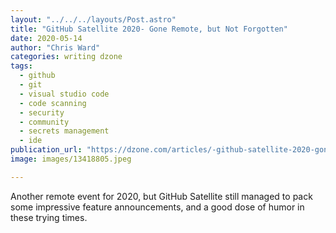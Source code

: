 ```yaml
---
layout: "../../../layouts/Post.astro"
title: "GitHub Satellite 2020- Gone Remote, but Not Forgotten"
date: 2020-05-14
author: "Chris Ward"
categories: writing dzone
tags: 
  - github
  - git
  - visual studio code
  - code scanning
  - security
  - community
  - secrets management
  - ide
publication_url: "https://dzone.com/articles/-github-satellite-2020-gone-remote-but-not-forgott"
image: images/13418805.jpeg

---
```

Another remote event for 2020, but GitHub Satellite still managed to pack some impressive feature announcements, and a good dose of humor in these trying times.

